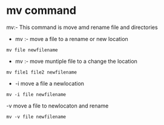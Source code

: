  # mv command 
mv:- This command is move amd rename file and directories 
- mv :- move a file to a rename or new location
```
mv file newfilename
```
- mv :- move muntiple file to a change the  location
```
mv file1 file2 newfilename 
```
- -i move a file a newlocation
```
mv -i file newfilename
```
-v move a file to newlocaton and rename 
```
mv -v file newfilename 
```
